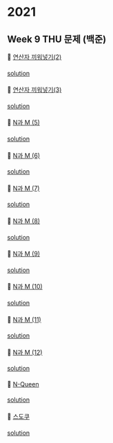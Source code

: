 # 2021
## Week 9 THU 문제 (백준)

👀 [연산자 끼워넣기(2)](https://www.acmicpc.net/problem/15658)

#### 

[solution](https://github.com/so-ohee/Algorithm/blob/main/src/me/algo/BaekJoon/Main_15658_%EC%97%B0%EC%82%B0%EC%9E%90%EB%81%BC%EC%9B%8C%EB%84%A3%EA%B8%B02.java)

####

👀 [연산자 끼워넣기(3)](https://www.acmicpc.net/problem/15659)

#### 

[solution](https://github.com/so-ohee/Algorithm/blob/main/src/me/algo/BaekJoon/Main_15659_%EC%97%B0%EC%82%B0%EC%9E%90%EB%81%BC%EC%9B%8C%EB%84%A3%EA%B8%B03.java)

####

👀 [N과 M (5)](https://www.acmicpc.net/problem/15654)

#### 

[solution](https://github.com/so-ohee/Algorithm/blob/main/src/me/algo/BaekJoon/Main_15654_N%EA%B3%BCM_5.java)

####

👀 [N과 M (6)](https://www.acmicpc.net/problem/15655)
#### 

[solution](https://github.com/so-ohee/Algorithm/blob/main/src/me/algo/BaekJoon/Main_15655_N%EA%B3%BCM_6.java)

#### 

👀 [N과 M (7)](https://www.acmicpc.net/problem/15656)
#### 

[solution](https://github.com/so-ohee/Algorithm/blob/main/src/me/algo/BaekJoon/Main_15656_N%EA%B3%BCM_7.java)

#### 

👀 [N과 M (8)](https://www.acmicpc.net/problem/15657)
#### 

[solution](https://github.com/so-ohee/Algorithm/blob/main/src/me/algo/BaekJoon/Main_15657_N%EA%B3%BCM_8.java)

#### 

👀 [N과 M (9)](https://www.acmicpc.net/problem/15663)
#### 

[solution](https://github.com/so-ohee/Algorithm/blob/main/src/me/algo/BaekJoon/Main_15663_N%EA%B3%BCM_9.java)

#### 

👀 [N과 M (10)](https://www.acmicpc.net/problem/15664)
#### 

[solution](https://github.com/so-ohee/Algorithm/blob/main/src/me/algo/BaekJoon/Main_15664_N%EA%B3%BCM_10.java)

#### 

👀 [N과 M (11)](https://www.acmicpc.net/problem/15665)
#### 

[solution](https://github.com/so-ohee/Algorithm/blob/main/src/me/algo/BaekJoon/Main_15665_N%EA%B3%BCM_11.java)

#### 

👀 [N과 M (12)](https://www.acmicpc.net/problem/15666)
#### 

[solution](https://github.com/so-ohee/Algorithm/blob/main/src/me/algo/BaekJoon/Main_15666_N%EA%B3%BCM_12.java)

#### 

👀 [N-Queen](https://www.acmicpc.net/problem/9663)
#### 

[solution](https://github.com/so-ohee/Algorithm/blob/main/src/me/algo/BaekJoon/Main_9663_NQueen.java)

#### 

👀 [스도쿠](https://www.acmicpc.net/problem/2580)
#### 

[solution](https://github.com/so-ohee/Algorithm/blob/main/src/me/algo/BaekJoon/Main_2580_%EC%8A%A4%EB%8F%84%EC%BF%A0.java)

#### 